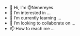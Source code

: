 - 👋 Hi, I’m @Nenereyes
- 👀 I’m interested in ...
- 🌱 I’m currently learning ...
- 💞️ I’m looking to collaborate on ...
- 📫 How to reach me ...

<!---
Nenereyes/Nenereyes is a ✨ special ✨ repository because its `README.md` (this file) appears on your GitHub profile.
You can click the Preview link to take a look at your changes.
--->
